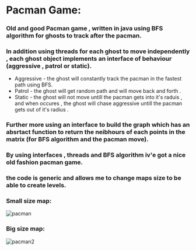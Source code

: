 # Pacman Game:

### Old and good Pacman game , written in java using BFS algorithm for ghosts to track after the pacman.
### In addition using threads for each ghost to move independently , each ghost object implements an interface of behaviour (aggressive , patrol or static).

* Aggressive - the ghost will constantly track the pacman in the fastest path using BFS.
* Patrol - the ghost will get random path and will move back and forth .
* Static - the ghost will not move untill the pacman gets into it's raduis , and when occures , the ghost will chase aggressive untill the pacman gets out of it's radius .

### Further more using an interface to build the graph which has an absrtact function to return the neibhours of each points in the matrix (for BFS algorithm and the pacman move).

### By using interfaces , threads and BFS algorithm iv'e got a nice old fashion pacman game.

### the code is generic and allows me to change maps size to be able to create levels.

### Small size map:

![pacman](https://user-images.githubusercontent.com/57447475/145708176-84861d30-b868-418b-a792-041150c49f6e.jpeg)



### Big size map:

![pacman2](https://user-images.githubusercontent.com/57447475/145708184-d8f7817c-7f6d-41f4-9a19-3bda81093851.jpeg)



